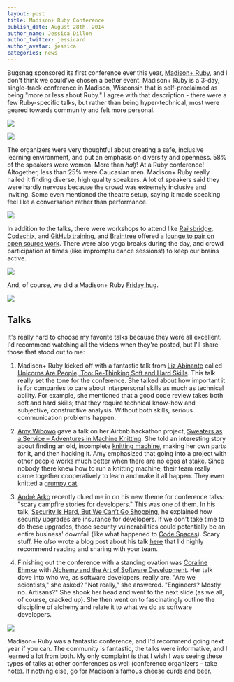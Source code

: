 ```yaml
---
layout: post
title: Madison+ Ruby Conference
publish_date: August 28th, 2014
author_name: Jessica Dillon
author_twitter: jessicard
author_avatar: jessica
categories: news
---
```


Bugsnag sponsored its first conference ever this year, [Madison+ Ruby](http://madisonpl.us/ruby/), and I don't think we could've chosen a better event. Madison+ Ruby is a 3-day, single-track conference in Madison, Wisconsin that is self-proclaimed as being "more or less about Ruby." I agree with that description - there were a few Ruby-specific talks, but rather than being hyper-technical, most were geared towards community and felt more personal.

![](/img/posts/madison-ruby/logo.png)

![](/img/posts/madison-ruby/speakers.jpg)

The organizers were very thoughtful about creating a safe, inclusive learning environment, and put an emphasis on diversity and openness. 58% of the speakers were women. More than *half*! At a Ruby conference! Altogether, less than 25% were Caucasian men. Madison+ Ruby really nailed it finding diverse, high quality speakers. A lot of speakers said they were hardly nervous because the crowd was extremely inclusive and inviting. Some even mentioned the theatre setup, saying it made speaking feel like a conversation rather than performance.

![](/img/posts/madison-ruby/opensource.jpg)

In addition to the talks, there were workshops to attend like [Railsbridge](http://www.railsbridge.org/), [Codechix](http://www.codechix.org/), and [GitHub training](https://training.github.com/), and [Braintree](https://www.braintreepayments.com/) offered a [lounge to pair on open source work](https://twitter.com/BraintreeOSL). There were also yoga breaks during the day, and crowd participation at times (like impromptu dance sessions!) to keep our brains active.

![](/img/posts/madison-ruby/jump.jpg)

And, of course, we did a Madison+ Ruby [Friday hug](https://twitter.com/rubinius/status/502889688798363648/photo/1).

![](/img/posts/madison-ruby/hug.jpg)

## Talks

It's really hard to choose my favorite talks because they were all excellent. I'd recommend watching all the videos when they're posted, but I'll share those that stood out to me:

1. Madison+ Ruby kicked off with a fantastic talk from [Liz Abinante](https://twitter.com/feministy) called [Unicorns Are People, Too: Re-Thinking Soft and Hard Skills](https://speakerdeck.com/feministy/unicorns-are-people-too-re-thinking-soft-and-hard-skills-1). This talk really set the tone for the conference. She talked about how important it is for companies to care about interpersonal skills as much as technical ability. For example, she mentioned that a good code review takes both soft and hard skills; that they require technical know-how and subjective, constructive analysis. Without both skills, serious communication problems happen.

1. [Amy Wibowo](https://twitter.com/sailorhg) gave a talk on her Airbnb hackathon project, [Sweaters as a Service – Adventures in Machine Knitting](https://speakerdeck.com/sailorhg/knitting-presentation). She told an interesting story about finding an old, incomplete [knitting machine](http://en.wikipedia.org/wiki/Knitting_machine), making her own parts for it, and then hacking it. Amy emphasized that going into a project with other people works much better when there are no egos at stake. Since nobody there knew how to run a knitting machine, their team really came together cooperatively to learn and make it all happen. They even knitted a [grumpy cat](https://speakerd.s3.amazonaws.com/presentations/0a45f300cf600131b2c17a72b021c15e/slide_23.jpg?1405550821).

1. [André Arko](https://twitter.com/indirect) recently clued me in on his new theme for conference talks: "scary campfire stories for developers." This was one of them. In his talk, [Security Is Hard, But We Can’t Go Shopping](https://speakerdeck.com/indirect/security-is-hard-but-we-cant-go-shopping-madison-ruby-2014), he explained how security upgrades are insurance for developers. If we don't take time to do these upgrades, those security vulnerabilities could potentially be an entire business' downfall (like what happened to [Code Spaces](http://threatpost.com/hacker-puts-hosting-service-code-spaces-out-of-business)). Scary stuff. He *also* wrote a blog post about his talk [here](http://andre.arko.net/2013/08/22/security-is-hard-but-we-cant-go-shopping/) that I'd highly recommend reading and sharing with your team.

1. Finishing out the conference with a standing ovation was [Coraline Ehmke](https://twitter.com/CoralineAda) with [Alchemy and the Art of Software Development](https://speakerdeck.com/bantik/alchemy-and-the-art-of-software-development). Her talk dove into who we, as software developers, really are. "Are we scientists," she asked? "Not really," she answered. "Engineers? Mostly no. Artisans?" She shook her head and went to the next slide (as we all, of course, cracked up). She then went on to fascinatingly outline the discipline of alchemy and relate it to what we do as software developers.

![](/img/posts/madison-ruby/cheesecurds.jpg)

Madison+ Ruby was a fantastic conference, and I'd recommend going next year if you can. The community is fantastic, the talks were informative, and I learned a lot from both. My only complaint is that I wish I was seeing these types of talks at other conferences as well (conference organizers - take note). If nothing else, go for Madison's famous cheese curds and beer.
